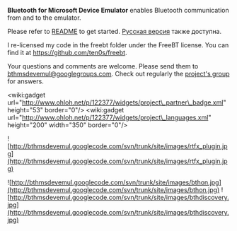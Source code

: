 **Bluetooth for Microsoft Device Emulator** enables Bluetooth communication from and to the emulator.

Please refer to [README](http://code.google.com/p/bthmsdevemul/wiki/readme) to get started.
[Русская версия](http://code.google.com/p/bthmsdevemul/wiki/readme_ru) также доступна.

I re-licensed my code in the freebt folder under the FreeBT license. You can find it at https://github.com/ten0s/freebt.

Your questions and comments are welcome. Please send them to [bthmsdevemul@googlegroups.com](mailto:bthmsdevemul@googlegroups.com). Check out regularly the [project's group](http://groups.google.com/group/bthmsdevemul) for answers.

&lt;wiki:gadget url="http://www.ohloh.net/p/122377/widgets/project\_partner\_badge.xml" height="53" border="0"/&gt;
&lt;wiki:gadget url="http://www.ohloh.net/p/122377/widgets/project\_languages.xml" height="200" width="350" border="0"/&gt;

![http://bthmsdevemul.googlecode.com/svn/trunk/site/images/rtfx_plugin.jpg](http://bthmsdevemul.googlecode.com/svn/trunk/site/images/rtfx_plugin.jpg)

![http://bthmsdevemul.googlecode.com/svn/trunk/site/images/bthon.jpg](http://bthmsdevemul.googlecode.com/svn/trunk/site/images/bthon.jpg)
![http://bthmsdevemul.googlecode.com/svn/trunk/site/images/bthdiscovery.jpg](http://bthmsdevemul.googlecode.com/svn/trunk/site/images/bthdiscovery.jpg)
